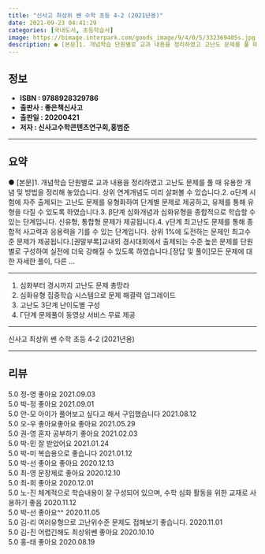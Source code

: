 ```yaml
---
title: "신사고 최상위 쎈 수학 초등 4-2 (2021년용)"
date: 2021-09-23 04:41:29
categories: [국내도서, 초등학습서]
image: https://bimage.interpark.com/goods_image/9/4/0/5/332369405s.jpg
description: ● [본문]1. 개념학습 단원별로 교과 내용을 정리하였고 고난도 문제를 풀 때 유용한 개념 및 방법을 정리해 놓았습니다. 상위 연계개념도 미리 살펴볼 수 있습니다.2. α단계 시험에 자주 출제되는 고난도 문제를 유형화하여 단계별 문제로 제공하고, 유제를 통해 유형을 다질 수 있도록 하
---
```


## **정보**

- **ISBN : 9788928329786**
- **출판사 : 좋은책신사고**
- **출판일 : 20200421**
- **저자 : 신사고수학콘텐츠연구회,홍범준**

------



## **요약**

●  [본문]1. 개념학습 단원별로 교과 내용을 정리하였고 고난도 문제를 풀 때 유용한 개념 및 방법을 정리해 놓았습니다. 상위 연계개념도 미리 살펴볼 수 있습니다.2. α단계 시험에 자주 출제되는 고난도 문제를 유형화하여 단계별 문제로 제공하고, 유제를 통해 유형을 다질 수 있도록 하였습니다.3. β단계 심화개념과 심화유형을 종합적으로 학습할 수 있는 단계입니다. 신유형, 통합형 문제가 제공됩니다.4. γ단계 최고난도 문제를 통해 종합적 사고력과 응용력을 기를 수 있는 단계입니다. 상위 1%에 도전하는 문제인 최고수준 문제가 제공됩니다.[권말부록]교내외 경시대회에서 출제되는 수준 높은 문제를 단원별로 구성하여 실전에 더욱 강해질 수 있도록 하였습니다.[정답 및 풀이]모든 문제에 대한 자세한 풀이, 다른 ...

------

1. 심화부터 경시까지 고난도 문제 총망라
2. 심화유형 집중학습 시스템으로 문제 해결력 업그레이드
3. 고난도 3단계 난이도별 구성
4. Γ단계 문제풀이 동영상 서비스 무료 제공

------


신사고 최상위 쎈 수학 초등 4-2 (2021년용) 

------


## **리뷰** 

5.0 정-영 좋아요 2021.09.03 <br/>5.0 박-정 좋아요 2021.09.01 <br/>5.0 안-모 아이가  풀어보고 싶다고 해서 구입했습니다 2021.08.12 <br/>5.0 오-우 좋아요좋아요 좋아요 2021.05.29 <br/>5.0 권-영 혼자 공부하기 좋아요 2021.02.03 <br/>5.0 박-민 잘 받았어요 2021.01.24 <br/>5.0 박-미 복습용으로 좋습니다 2021.01.12 <br/>5.0 박-선 좋아요 좋아요  2020.12.13 <br/>5.0 최-영 문장제로 좋아요 2020.12.10 <br/>5.0 최-희 좋아요 2020.12.01 <br/>5.0 노-진 체계적으로 학습내용이 잘 구성되어 있으며, 수학 심화 활동을 위한 교재로 사용하기 좋음 2020.11.12 <br/>5.0 박-선 좋아요^^ 2020.11.05 <br/>5.0 김-리 여러유형으로 고난위수준 문제도 접해보기 좋습니다. 2020.11.01 <br/>5.0 김-진 어렵긴해도 최상위쎈 좋아요 2020.10.10 <br/>5.0 홍-태 좋아요  2020.08.19 <br/>